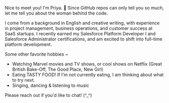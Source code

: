 Nice to meet you! I'm Priya. :vulcan_salute: Since GitHub repos can only tell you so much, let me tell you about the woman behind the code.

I come from a background in English and creative writing, with experience in project management, business operations, and customer success at SaaS startups. I recently earned my Salesforce Platform Developer I and Salesforce Administrator certifications, and am excited to shift into full-time platform development. 

Some other favorite hobbies ~
  * Watching Marvel movies and TV shows, or cool shows on Netflix (Great British Bake-Off, The Good Place, New Girl)
  * Eating TASTY FOOD! If I'm not currently eating, I am thinking about what to try next.
  * Singing, dancing & listening to music

Please reach out if you'd like to chat! (^_^)
